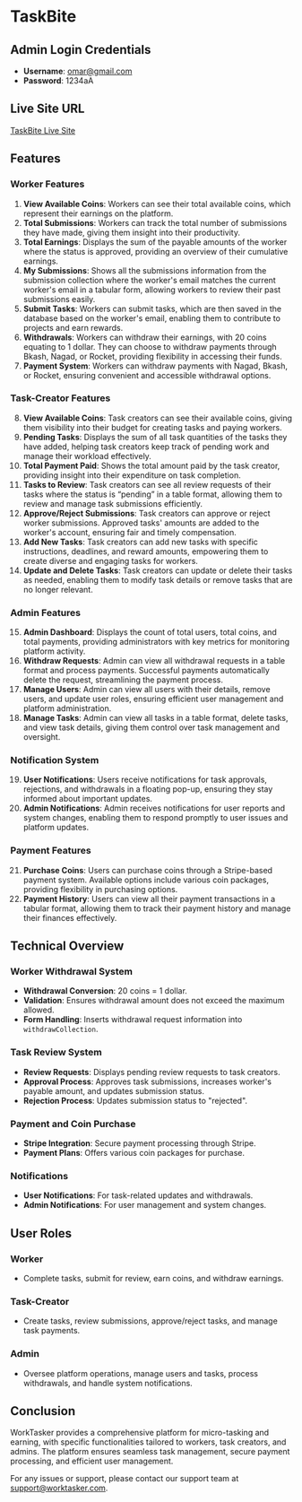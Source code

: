 # TaskBite

## Admin Login Credentials
- **Username**: omar@gmail.com
- **Password**: 1234aA

## Live Site URL
[TaskBite Live Site](https://yourwebsiteurl.com)

## Features

### Worker Features
1. **View Available Coins**: Workers can see their total available coins, which represent their earnings on the platform.
2. **Total Submissions**: Workers can track the total number of submissions they have made, giving them insight into their productivity.
3. **Total Earnings**: Displays the sum of the payable amounts of the worker where the status is approved, providing an overview of their cumulative earnings.
4. **My Submissions**: Shows all the submissions information from the submission collection where the worker's email matches the current worker's email in a tabular form, allowing workers to review their past submissions easily.
5. **Submit Tasks**: Workers can submit tasks, which are then saved in the database based on the worker's email, enabling them to contribute to projects and earn rewards.
6. **Withdrawals**: Workers can withdraw their earnings, with 20 coins equating to 1 dollar. They can choose to withdraw payments through Bkash, Nagad, or Rocket, providing flexibility in accessing their funds.
7. **Payment System**: Workers can withdraw payments with Nagad, Bkash, or Rocket, ensuring convenient and accessible withdrawal options.

### Task-Creator Features
8. **View Available Coins**: Task creators can see their available coins, giving them visibility into their budget for creating tasks and paying workers.
9. **Pending Tasks**: Displays the sum of all task quantities of the tasks they have added, helping task creators keep track of pending work and manage their workload effectively.
10. **Total Payment Paid**: Shows the total amount paid by the task creator, providing insight into their expenditure on task completion.
11. **Tasks to Review**: Task creators can see all review requests of their tasks where the status is “pending” in a table format, allowing them to review and manage task submissions efficiently.
12. **Approve/Reject Submissions**: Task creators can approve or reject worker submissions. Approved tasks' amounts are added to the worker's account, ensuring fair and timely compensation.
13. **Add New Tasks**: Task creators can add new tasks with specific instructions, deadlines, and reward amounts, empowering them to create diverse and engaging tasks for workers.
14. **Update and Delete Tasks**: Task creators can update or delete their tasks as needed, enabling them to modify task details or remove tasks that are no longer relevant.

### Admin Features
15. **Admin Dashboard**: Displays the count of total users, total coins, and total payments, providing administrators with key metrics for monitoring platform activity.
16. **Withdraw Requests**: Admin can view all withdrawal requests in a table format and process payments. Successful payments automatically delete the request, streamlining the payment process.
17. **Manage Users**: Admin can view all users with their details, remove users, and update user roles, ensuring efficient user management and platform administration.
18. **Manage Tasks**: Admin can view all tasks in a table format, delete tasks, and view task details, giving them control over task management and oversight.

### Notification System
19. **User Notifications**: Users receive notifications for task approvals, rejections, and withdrawals in a floating pop-up, ensuring they stay informed about important updates.
20. **Admin Notifications**: Admin receives notifications for user reports and system changes, enabling them to respond promptly to user issues and platform updates.

### Payment Features
21. **Purchase Coins**: Users can purchase coins through a Stripe-based payment system. Available options include various coin packages, providing flexibility in purchasing options.
22. **Payment History**: Users can view all their payment transactions in a tabular format, allowing them to track their payment history and manage their finances effectively.

## Technical Overview
### Worker Withdrawal System
- **Withdrawal Conversion**: 20 coins = 1 dollar.
- **Validation**: Ensures withdrawal amount does not exceed the maximum allowed.
- **Form Handling**: Inserts withdrawal request information into `withdrawCollection`.

### Task Review System
- **Review Requests**: Displays pending review requests to task creators.
- **Approval Process**: Approves task submissions, increases worker's payable amount, and updates submission status.
- **Rejection Process**: Updates submission status to "rejected".

### Payment and Coin Purchase
- **Stripe Integration**: Secure payment processing through Stripe.
- **Payment Plans**: Offers various coin packages for purchase.

### Notifications
- **User Notifications**: For task-related updates and withdrawals.
- **Admin Notifications**: For user management and system changes.

## User Roles
### Worker
- Complete tasks, submit for review, earn coins, and withdraw earnings.
### Task-Creator
- Create tasks, review submissions, approve/reject tasks, and manage task payments.
### Admin
- Oversee platform operations, manage users and tasks, process withdrawals, and handle system notifications.

## Conclusion
WorkTasker provides a comprehensive platform for micro-tasking and earning, with specific functionalities tailored to workers, task creators, and admins. The platform ensures seamless task management, secure payment processing, and efficient user management.

For any issues or support, please contact our support team at support@worktasker.com.
